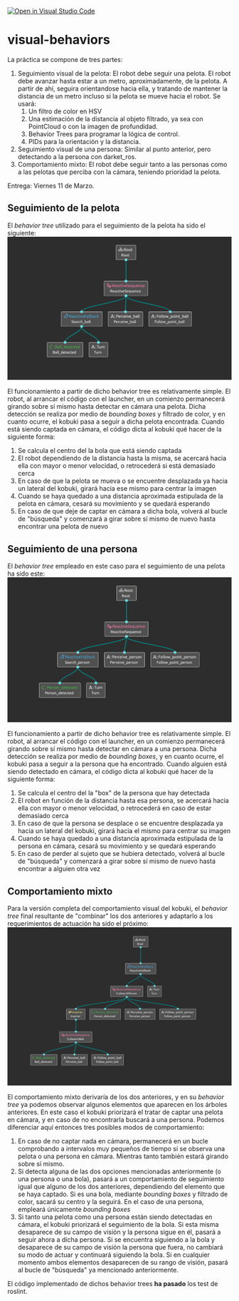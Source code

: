 [![Open in Visual Studio Code](https://classroom.github.com/assets/open-in-vscode-f059dc9a6f8d3a56e377f745f24479a46679e63a5d9fe6f495e02850cd0d8118.svg)](https://classroom.github.com/online_ide?assignment_repo_id=7213786&assignment_repo_type=AssignmentRepo)
# visual-behaviors

La práctica se compone de tres partes:

1. Seguimiento visual de la pelota: El robot debe seguir una pelota. El robot debe avanzar hasta estar a un metro, aproximadamente, de la pelota. A partir de ahí, seguira orientandose hacia ella, y tratando de mantener la distancia de un metro incluso si la pelota se mueve hacia el robot. Se usará:
   1.  Un filtro de color en HSV
   2.  Una estimación de la distancia al objeto filtrado, ya sea con PointCloud o con la imagen de profundidad.
   3.  Behavior Trees para programar la lógica de control.
   4.  PIDs para la orientación y la distancia.
2. Seguimiento visual de una persona: Similar al punto anterior, pero detectando a la persona con darket_ros.
3. Comportamiento mixto: El robot debe seguir tanto a las personas como a las pelotas que perciba con la cámara, teniendo prioridad la pelota.

Entrega: Viernes 11 de Marzo.


## Seguimiento de la pelota

El *behavior tree* utilizado para el seguimiento de la pelota ha sido el siguiente:
![Image text](https://github.com/Docencia-fmrico/visual-behavior-nocom-pila/blob/main/raw/Behavior_tree_ball.png)

El funcionamiento a partir de dicho behavior tree es relativamente simple. El robot, al arrancar el código con el launcher, en un comienzo permanecerá girando sobre sí mismo hasta detectar en cámara una pelota. Dicha detección se realiza por medio de *bounding boxes* y filtrado de color, y en cuanto ocurre, el kobuki pasa a seguir a dicha pelota encontrada. Cuando está siendo captada en cámara, el código dicta al kobuki qué hacer de la siguiente forma:
1. Se calcula el centro del la bola que está siendo captada
2. El robot dependiendo de la distancia hasta la misma, se acercará hacia ella con mayor o menor velocidad, o retrocederá si está demasiado cerca
3. En caso de que la pelota se mueva o se encuentre desplazada ya hacia un lateral del kobuki, girará hacia ese mismo para centrar la imagen
4. Cuando se haya quedado a una distancia aproximada estipulada de la pelota en cámara, cesará su movimiento y se quedará esperando
5. En caso de que deje de captar en cámara a dicha bola, volverá al bucle de "búsqueda" y comenzará a girar sobre sí mismo de nuevo hasta encontrar una pelota de nuevo


## Seguimiento de una persona

El *behavior tree* empleado en este caso para el seguimiento de una pelota ha sido este:
![Image text](https://github.com/Docencia-fmrico/visual-behavior-nocom-pila/blob/main/raw/Behavior_tree_person.png)

El funcionamiento a partir de dicho behavior tree es relativamente simple. El robot, al arrancar el código con el launcher, en un comienzo permanecerá girando sobre sí mismo hasta detectar en cámara a una persona. Dicha detección se realiza por medio de *bounding boxes*, y en cuanto ocurre, el kobuki pasa a seguir a la persona que ha encontrado. Cuando alguien está siendo detectado en cámara, el código dicta al kobuki qué hacer de la siguiente forma:
1. Se calcula el centro del la "box" de la persona que hay detectada
2. El robot en función de la distancia hasta esa persona, se acercará hacia ella con mayor o menor velocidad, o retrocederá en caso de estar demasiado cerca
3. En caso de que la persona se desplace o se encuentre desplazada ya hacia un lateral del kobuki, girará hacia el mismo para centrar su imagen
4. Cuando se haya quedado a una distancia aproximada estipulada de la persona en cámara, cesará su movimiento y se quedará esperando
5. En caso de perder al sujeto que se hubiera detectado, volverá al bucle de "búsqueda" y comenzará a girar sobre sí mismo de nuevo hasta encontrar a alguien otra vez


## Comportamiento mixto

Para la versión completa del comportamiento visual del kobuki, el *behavior tree* final resultante de "combinar" los dos anteriores y adaptarlo a los requerimientos de actuación ha sido el próximo:
![Image text](https://github.com/Docencia-fmrico/visual-behavior-nocom-pila/blob/main/raw/Behavior_tree_complete.png)

El comportamiento mixto derivaría de los dos anteriores, y en su *behavior tree* ya podemos observar algunos elementos que aparecen en los árboles anteriores. En este caso el kobuki priorizará el tratar de captar una pelota en cámara, y en caso de no encontrarla buscará a una persona. Podemos diferenciar aquí entonces tres posibles modos de comportamiento:
1. En caso de no captar nada en cámara, permanecerá en un bucle comprobando a intervalos muy pequeños de tiempo si se observa una pelota o una persona en cámara. Mientras tanto también estará girando sobre sí mismo.
2. Si detecta alguna de las dos opciones mencionadas anteriormente (o una persona o una bola), pasará a un comportamiento de seguimiento igual que alguno de los dos anteriores, dependiendo del elemento que se haya captado. Si es una bola, mediante *bounding boxes* y filtrado de color, sacará su centro y la seguirá. En el caso de una persona, empleará únicamente *bounding boxes*
3. Si tanto una pelota como una persona están siendo detectadas en cámara, el kobuki priorizará el seguimiento de la bola. Si esta misma desaparece de su campo de visión y la persona sigue en él, pasará a seguir ahora a dicha persona. Si se encuentra siguiendo a la bola y desaparece de su campo de visión la persona que fuera, no cambiará su modo de actuar y continuará siguiendo la bola. Si en cualquier momento ambos elementos desaparecen de su rango de visión, pasará al bucle de "búsqueda" ya mencionado anteriormente.

El código implementado de dichos behavior trees **ha pasado** los test de roslint. 
